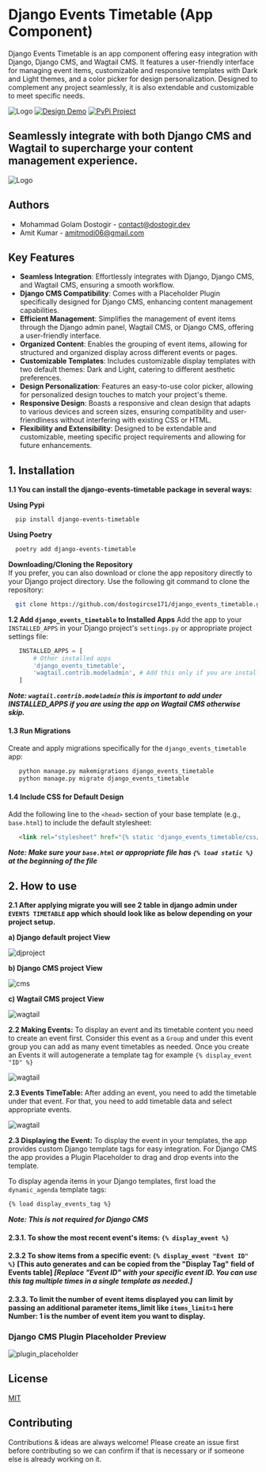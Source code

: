 
# Django Events Timetable (App Component)

Django Events Timetable is an app component offering easy integration with Django, Django CMS, and Wagtail CMS. It features a user-friendly interface for managing event items, customizable and responsive templates with Dark and Light themes, and a color picker for design personalization. Designed to complement any project seamlessly, it is also extendable and customizable to meet specific needs.

![Logo](https://i.ibb.co/vXV3Pfd/Screenshot-2024-01-20-at-1-17-15-am.png)
[![Design Demo](https://img.shields.io/badge/-Design%20Demo-blue?style=for-the-badge)](https://eventdemoapp-ceaa9c531c9c.herokuapp.com/)
[![PyPi Project](https://img.shields.io/badge/-PyPi%20Project-blue?style=for-the-badge&logo=pypi&logoColor=white)](https://pypi.org/project/django-events-timetable/)



## Seamlessly integrate with both Django CMS and Wagtail to supercharge your content management experience.
![Logo](https://miro.medium.com/v2/resize:fit:1400/format:webp/1*HrFLJCXTQrknxtdO2M6bMA.png)

## Authors
- Mohammad Golam Dostogir - [contact@dostogir.dev](mailto:contact@dostogir.dev)
- Amit Kumar - [amitmodi06@gmail.com](mailto:amitmodi06@gmail.com)

## Key Features

- **Seamless Integration**: Effortlessly integrates with Django, Django CMS, and Wagtail CMS, ensuring a smooth workflow.
- **Django CMS Compatibility**: Comes with a Placeholder Plugin specifically designed for Django CMS, enhancing content management capabilities.
- **Efficient Management**: Simplifies the management of event items through the Django admin panel, Wagtail CMS, or Django CMS, offering a user-friendly interface.
- **Organized Content**: Enables the grouping of event items, allowing for structured and organized display across different events or pages.
- **Customizable Templates**: Includes customizable display templates with two default themes: Dark and Light, catering to different aesthetic preferences.
- **Design Personalization**: Features an easy-to-use color picker, allowing for personalized design touches to match your project's theme.
- **Responsive Design**: Boasts a responsive and clean design that adapts to various devices and screen sizes, ensuring compatibility and user-friendliness without interfering with existing CSS or HTML.
- **Flexibility and Extensibility**: Designed to be extendable and customizable, meeting specific project requirements and allowing for future enhancements.


## 1. Installation
**1.1 You can install the django-events-timetable package in several ways:**

**Using Pypi**

```bash
  pip install django-events-timetable
```

**Using Poetry**

```bash
  poetry add django-events-timetable
```

**Downloading/Cloning the Repository**</br>
If you prefer, you can also download or clone the app repository directly to your Django project directory. Use the following git command to clone the repository:
```bash
  git clone https://github.com/dostogircse171/django_events_timetable.git
```

**1.2 Add `django_events_timetable` to Installed Apps**
Add the app to your `INSTALLED_APPS` in your Django project's `settings.py` or appropriate project settings file:
```python
   INSTALLED_APPS = [
       # Other installed apps
       'django_events_timetable',
       'wagtail.contrib.modeladmin', # Add this only if you are installing it for Wagtail CMS if not already there.
   ]
   ```
   ***Note: `wagtail.contrib.modeladmin` this is important to add under INSTALLED_APPS if you are using the app on Wagtail CMS otherwise skip.***

#### 1.3 Run Migrations
Create and apply migrations specifically for the `django_events_timetable` app:
```python
   python manage.py makemigrations django_events_timetable
   python manage.py migrate django_events_timetable
```

#### 1.4 Include CSS for Default Design
Add the following line to the `<head>` section of your base template (e.g., `base.html`) to include the default stylesheet:
```html
   <link rel="stylesheet" href="{% static 'django_events_timetable/css/styles.css' %}">
   ```
***Note: Make sure your `base.html` or appropriate file has `{% load static %}` at the beginning of the file***

## 2. How to use
**2.1 After applying migrate you will see 2 table in django admin under `EVENTS TIMETABLE` app which should look like as below depending on your project setup.**

**a) Django default project View**

![djproject](https://img001.prntscr.com/file/img001/9cvFshL9RgyXIgOrcdwNLQ.png)

**b) Django CMS project View**

![cms](https://img001.prntscr.com/file/img001/WiEpJ2X_RgW5RDwggNe7VA.png)

**c) Wagtail CMS project View**

![wagtail](https://img001.prntscr.com/file/img001/SDQ3ZlX-SSuXHIfNSLn2SA.png)

**2.2 Making Events:**
To display an event and its timetable content you need to create an event first. Consider this event as a `Group` and under this event group you can add as many event timetables as needed. Once you create an Events it will autogenerate a template tag for example `{% display_event "ID" %}` 

![wagtail](https://i.ibb.co/WggFkwV/events-model-demo.gif)

**2.3 Events TimeTable:**
After adding an event, you need to add the timetable under that event. For that, you need to add timetable data and select appropriate events.

![wagtail](https://i.ibb.co/5R4L0tj/timetable-model-demo.gif)

**2.3 Displaying the Event:** To display the event in your templates, the app provides custom Django template tags for easy integration. For Django CMS the app provides a Plugin Placeholder to drag and drop events into the template.

To display agenda items in your Django templates, first load the `dynamic_agenda` template tags: 
```html
{% load display_events_tag %}
```
***Note: This is not required for Django CMS***

#### 2.3.1. To show the most recent event's items: `{% display_event %}`
#### 2.3.2 To show items from a specific event: `{% display_event "Event ID" %}` [This auto generates and can be copied from the "Display Tag" field of Events table] ***[Replace "Event ID" with your specific event ID. You can use this tag multiple times in a single template as needed.]***

#### 2.3.3. To limit the number of event items displayed you can limit by passing  an additional parameter items_limit like `items_limit=1` here Number: 1 is the number of event item you want to display.

### Django CMS Plugin Placeholder Preview
![plugin_placeholder](https://i.ibb.co/bd4dSfd/cms-plugin.gif)

## License

[MIT](https://choosealicense.com/licenses/mit/)


## Contributing

Contributions & ideas are always welcome! Please create an issue first before contributing so we can confirm if that is necessary or if someone else is already working on it. 

